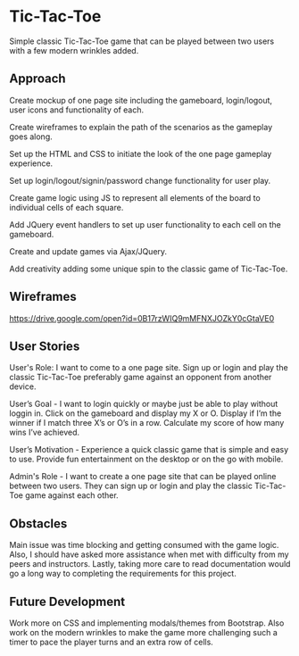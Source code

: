 # Tic-Tac-Toe

Simple classic Tic-Tac-Toe game that can be played between two users with a few
modern wrinkles added.

## Approach

Create mockup of one page site including the gameboard, login/logout, user icons
 and functionality of each.

Create wireframes to explain the path of the scenarios as the gameplay goes
along.

Set up the HTML and CSS to initiate the look of the one page gameplay
experience.

Set up login/logout/signin/password change functionality for user play.

Create game logic using JS to represent all elements of the board to individual
cells of each square.

Add JQuery event handlers to set up user functionality to each cell on the
gameboard.

Create and update games via Ajax/JQuery.

Add creativity adding some unique spin to the classic game of Tic-Tac-Toe.

## Wireframes

<https://drive.google.com/open?id=0B17rzWIQ9mMFNXJOZkY0cGtaVE0>

## User Stories

User's Role: I want to come to a one page site. Sign up or login and play the
classic Tic-Tac-Toe preferably game against an opponent from another device.

User’s Goal - I want to login quickly or maybe just be able to play without
loggin in. Click on the gameboard and display my X or O. Display if I’m the
winner if I match three X’s or O’s in a row. Calculate my score of how many
wins I’ve achieved.

User’s Motivation - Experience a quick classic game that is simple and easy to
use. Provide fun entertainment on the desktop or on the go with mobile.

Admin's Role - I want to create a one page site that can be played online
between two users. They can sign up or login and play the classic Tic-Tac-Toe
game against each other.

## Obstacles

Main issue was time blocking and getting consumed with the game logic. Also,
I should have asked more assistance when met with difficulty from my peers and
instructors. Lastly, taking more care to read documentation would go a long way
to completing the requirements for this project.

## Future Development

Work more on CSS and implementing modals/themes from Bootstrap. Also work on
the modern wrinkles to make the game more challenging such a timer to pace the
player turns and an extra row of cells.
